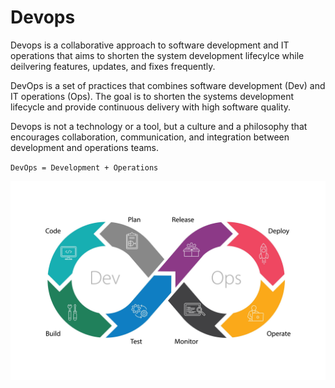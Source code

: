 # Devops

Devops is a collaborative approach to software development and IT operations that aims to shorten the system development lifecylce while deilvering features, updates, and fixes frequently. 

DevOps is a set of practices that combines software development (Dev) and IT operations (Ops). The goal is to shorten the systems development lifecycle and provide continuous delivery with high software quality. 

Devops is not a technology or a tool, but a culture and a philosophy that encourages collaboration, communication, and integration between development and operations teams.

`DevOps = Development + Operations`

![Devops](image.png)
